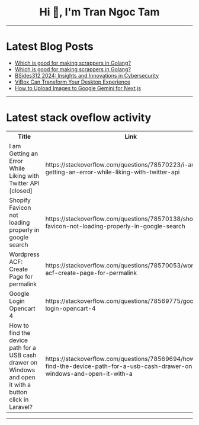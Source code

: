 <h1 align="center">Hi 👋, I'm Tran Ngoc Tam</h1>

---

# Latest Blog Posts 
<!-- BLOG-POST-LIST:START -->
- [Which is good for making scrappers in Golang?](https://dev.to/7h33mp7ym4n/which-is-good-for-making-scrappers-in-golang-4118)
- [Which is good for making scrappers in Golang?](https://dev.to/7h33mp7ym4n/which-is-good-for-making-scrappers-in-golang-17kf)
- [BSides312 2024: Insights and Innovations in Cybersecurity](https://dev.to/gitguardian/bsides312-2024-insights-and-innovations-in-cybersecurity-m56)
- [ViBox Can Transform Your Desktop Experience](https://dev.to/tufik2/vibox-can-transform-your-desktop-experience-big)
- [How to Upload Images to Google Gemini for Next.js](https://dev.to/ppaanngggg/how-to-upload-images-to-google-gemini-for-nextjs-2c75)
<!-- BLOG-POST-LIST:END -->

---

# Latest stack oveflow activity
<table>
  <tr><th>Title</th><th>Link</th></tr>
  <!-- STACKOVERFLOW:START --><tr><td>I am Getting an Error While Liking with Twitter API [closed]</td><td>https://stackoverflow.com/questions/78570223/i-am-getting-an-error-while-liking-with-twitter-api</td></tr><tr><td>Shopify Favicon not loading properly in google search</td><td>https://stackoverflow.com/questions/78570138/shopify-favicon-not-loading-properly-in-google-search</td></tr><tr><td>Wordpress ACF: Create Page for permalink</td><td>https://stackoverflow.com/questions/78570053/wordpress-acf-create-page-for-permalink</td></tr><tr><td>Google Login Opencart 4</td><td>https://stackoverflow.com/questions/78569775/google-login-opencart-4</td></tr><tr><td>How to find the device path for a USB cash drawer on Windows and open it with a button click in Laravel?</td><td>https://stackoverflow.com/questions/78569694/how-to-find-the-device-path-for-a-usb-cash-drawer-on-windows-and-open-it-with-a</td></tr><!-- STACKOVERFLOW:END -->
</table>

---


